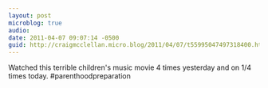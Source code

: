 ```yaml
---
layout: post
microblog: true
audio: 
date: 2011-04-07 09:07:14 -0500
guid: http://craigmcclellan.micro.blog/2011/04/07/t55995047497318400.html
---
```

Watched this terrible children's music movie 4 times yesterday and on 1/4 times today. #parenthoodpreparation
